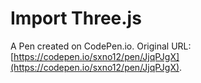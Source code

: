 # Import Three.js

A Pen created on CodePen.io. Original URL: [https://codepen.io/sxno12/pen/JjqPJgX](https://codepen.io/sxno12/pen/JjqPJgX).


